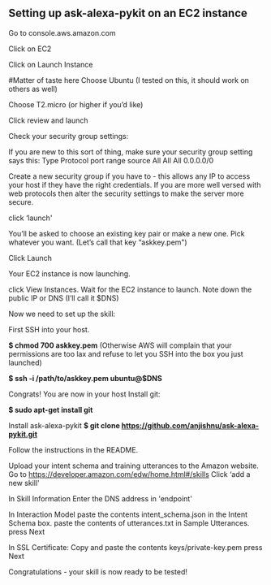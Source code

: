 Setting up ask-alexa-pykit on an EC2 instance
----

Go to console.aws.amazon.com

Click on EC2

Click on Launch Instance

#Matter of taste here
Choose Ubuntu (I tested on this, it should work on others as well)

Choose T2.micro (or higher if you’d like)

Click review and launch

Check your security group settings:

If you are new to this sort of thing, make sure your security group setting says this:
          Type     Protocol     port range     source
          All     All           All            0.0.0.0/0

Create a new security group if you have to - this allows any IP to access your host if they have the right credentials. 
If you are more well versed with web protocols then alter the security settings to make the server more secure.

click ‘launch'

You’ll be asked to choose an existing key pair or make a new one. 
Pick whatever you want. (Let’s call that key “askkey.pem")

Click Launch

Your EC2 instance is now launching. 

click View Instances.
Wait for the EC2 instance to launch.
Note down the public IP or DNS (I’ll call it $DNS)

Now we need to set up the skill:

First SSH into your host. 

<b>$ chmod 700 askkey.pem</b>  (Otherwise AWS will complain that your permissions are too lax and refuse to let you SSH into the box you just launched)

<b>$ ssh -i /path/to/askkey.pem ubuntu@$DNS</b>

Congrats! You are now in your host
Install git:

<b>$ sudo apt-get install git</b>

Install ask-alexa-pykit
<b>$ git clone https://github.com/anjishnu/ask-alexa-pykit.git</b>

Follow the instructions in the README.

Upload your intent schema and training utterances to the Amazon website. Go to https://developer.amazon.com/edw/home.html#/skills
Click ‘add a new skill'

In Skill Information
Enter the DNS address in 'endpoint'

In Interaction Model
paste the contents intent_schema.json in the Intent Schema box.
paste the contents of utterances.txt in Sample Utterances.
press Next

In SSL Certificate:
Copy and paste the contents keys/private-key.pem
press Next

Congratulations - your skill is now ready to be tested!
